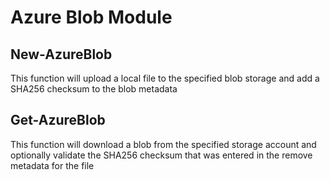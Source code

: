 # Azure Blob Module

## New-AzureBlob
This function will upload a local file to the specified blob storage and add a SHA256 checksum to the blob metadata


## Get-AzureBlob
This function will download a blob from the specified storage account and optionally validate the SHA256 checksum that was entered in the remove metadata for the file
